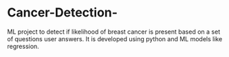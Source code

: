 # Cancer-Detection-
ML project to detect if likelihood of breast cancer is present based on a set of questions user answers.
It is developed using python and ML models like regression.
